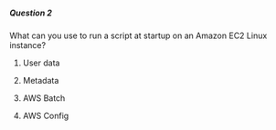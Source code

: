 ##### Question 2

What can you use to run a script at startup on an Amazon EC2 Linux instance?

1. User data

2. Metadata

3. AWS Batch

4. AWS Config

